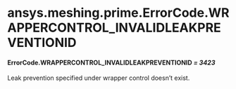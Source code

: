 <a id="ansys-meshing-prime-errorcode-wrappercontrol-invalidleakpreventionid"></a>

# ansys.meshing.prime.ErrorCode.WRAPPERCONTROL_INVALIDLEAKPREVENTIONID

<a id="ansys.meshing.prime.ErrorCode.WRAPPERCONTROL_INVALIDLEAKPREVENTIONID"></a>

#### ErrorCode.WRAPPERCONTROL_INVALIDLEAKPREVENTIONID *= 3423*

Leak prevention specified under wrapper control doesn’t exist.

<!-- !! processed by numpydoc !! -->
